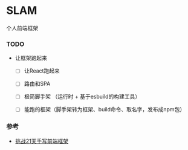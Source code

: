 # SLAM
个人前端框架
### TODO
* 让框架跑起来
    - [ ] 让React跑起来
    - [ ] 路由和SPA
    - [ ] 极简脚手架 （运行时 + 基于esbuild的构建工具）
    - [ ] 能跑的框架（脚手架转为框架、build命令、取名字，发布成npm包）



### 参考
* [挑战21天手写前端框架](https://juejin.cn/post/7084613470674485279)